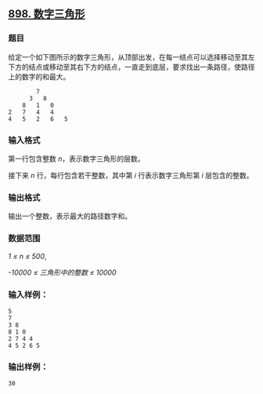 ## [898. 数字三角形](https://www.acwing.com/problem/content/900/)

### 题目

给定一个如下图所示的数字三角形，从顶部出发，在每一结点可以选择移动至其左下方的结点或移动至其右下方的结点，一直走到底层，要求找出一条路径，使路径上的数字的和最大。

```
        7
      3   8
    8   1   0
2   7   4   4
4   5   2   6   5
```

### 输入格式

第一行包含整数 *n*，表示数字三角形的层数。

接下来 *n* 行，每行包含若干整数，其中第 *i* 行表示数字三角形第 *i* 层包含的整数。

### 输出格式

输出一个整数，表示最大的路径数字和。

### 数据范围

*1 ≤ n ≤ 500*,

*-10000 ≤ 三角形中的整数 ≤ 10000*

### 输入样例：

```
5
7
3 8
8 1 0
2 7 4 4
4 5 2 6 5
```

### 输出样例：

```
30
```
